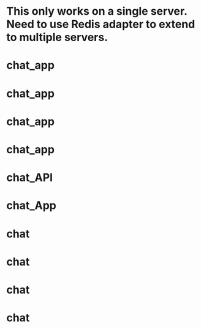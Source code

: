 # This only works on a single server. Need to use Redis adapter to extend to multiple servers.
# chat_app
# chat_app
# chat_app
# chat_app
# chat_API
# chat_App
# chat
# chat
# chat
# chat
